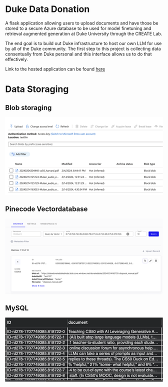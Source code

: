 # Duke Data Donation
A flask application allowing users to upload documents and have those be stored to a secure Azure database to be used for model finetuning and retrieval augmented generation at Duke University through the CREATE Lab.

The end goal is to build out Duke infrastructure to host our own LLM for use by all of the Duke community. The first step to this project is collecting data consentually from Duke personal and this interface allows us to do that effectively.

Link to the hosted application can be found [here](https://duke-data-donation.azurewebsites.net/)


# Data Storaging

## Blob storaging

![blob](img/blobstorage.png)


## Pinecode Vectordatabase

![Pinecone](img/pinecone.png)


## MySQL

![SQL](img/sql.png)
